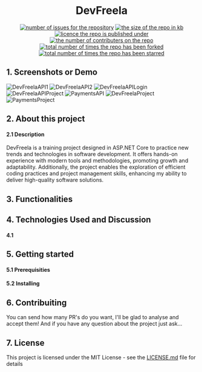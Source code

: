 <h1 align="center">DevFreela</h1>
<p align="center">
  <a href="https://github.com/MarcusCFarias/DevFreela/issues"><img alt="number of issues for the repository" src="https://img.shields.io/github/issues/marcuscfarias/devfreela?color=red&label=Issues&style=for-the-badge" target="_blank" /></a>
  <a href="https://github.com/MarcusCFarias/DevFreela"><img alt="the size of the repo in kb" src="https://img.shields.io/github/repo-size/marcuscfarias/devfreela?color=orange&label=Repo-Size&style=for-the-badge" target="_blank" /></a>
  <a href="https://opensource.org/licenses/MIT"><img alt="licence the repo is published under" src="https://img.shields.io/badge/License-MIT-yellow?style=for-the-badge" target="_blank" /></a>
 <a href="https://github.com/MarcusCFarias/DevFreela/graphs/contributors"><img alt="the number of contributers on the repo" src="https://img.shields.io/github/contributors/marcuscfarias/devfreela?color=brightgreen&label=Contributors&style=for-the-badge" target="_blank" /></a>
  <a href="https://github.com/MarcusCFarias/DevFreela/network/members"><img alt="total number of times the repo has been forked" src="https://img.shields.io/github/forks/marcuscfarias/devfreela?color=blue&label=Forks&style=for-the-badge" target="_blank" /></a>
  <a href="https://github.com/MarcusCFarias/DevFreela/stargazers"><img alt="total number of times the repo has been starred" src="https://img.shields.io/github/stars/marcuscfarias/devfreela?color=blueviolet&label=Stars&style=for-the-badge" target="_blank" /></a>
</p>

## 1. Screenshots or Demo
![DevFreelaAPI1](https://github.com/MarcusCFarias/DevFreela/assets/77988058/4ee26e39-7831-439c-a1ba-27da48c964a4)
![DevFreelaAPI2](https://github.com/MarcusCFarias/DevFreela/assets/77988058/d751a17e-a1ed-4dd8-a7c6-6915b418084d)
![DevFreelaAPILogin](https://github.com/MarcusCFarias/DevFreela/assets/77988058/6c56575f-8b26-4cfb-9453-48a9dc0b7a51)
![DevFreelaAPIProject](https://github.com/MarcusCFarias/DevFreela/assets/77988058/5bae6275-83df-49db-b2e2-285018215db4)
![PaymentsAPI](https://github.com/MarcusCFarias/DevFreela/assets/77988058/253d611a-3f32-499f-850b-ede288d71f8d)
![DevFreelaProject](https://github.com/MarcusCFarias/DevFreela/assets/77988058/0b69dc7d-b4a2-4506-9a87-14beef28a8ba)
![PaymentsProject](https://github.com/MarcusCFarias/DevFreela/assets/77988058/0a21fe3a-552c-422e-8e8a-6779cf652889)

## 2. About this project
#### 2.1 Description
DevFreela is a training project designed in ASP.NET Core to practice new trends and technologies in software development. It offers hands-on experience with modern tools and methodologies, promoting growth and adaptability. Additionally, the project enables the exploration of efficient coding practices and project management skills, enhancing my ability to deliver high-quality software solutions.

## 3. Functionalities

## 4. Technologies Used and Discussion
#### 4.1

## 5. Getting started
#### 5.1 Prerequisities
#### 5.2 Installing

## 6. Contribuiting
You can send how many PR's do you want, I'll be glad to analyse and accept them! And if you have any question about the project just ask...

## 7. License
This project is licensed under the MIT License - see the [LICENSE.md](https://github.com/MarcusCFarias/devfreela/blob/main/LICENSE) file for details
